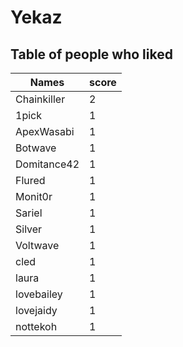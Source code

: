 # Yekaz
## Table of people who liked
Names | score
--- | ---
Chainkiller | 2
1pick | 1
ApexWasabi | 1
Botwave | 1
Domitance42 | 1
Flured | 1
Monit0r | 1
Sariel | 1
Silver | 1
Voltwave | 1
cled | 1
laura | 1
lovebailey | 1
lovejaidy | 1
nottekoh | 1
